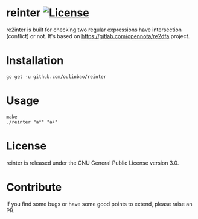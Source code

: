 reinter [![License](http://img.shields.io/:license-gpl3-blue.svg)](http://www.gnu.org/licenses/gpl-3.0.html)
===

re2inter is built for checking two regular expressions have intersection (conflict) or not.
It's based on https://gitlab.com/opennota/re2dfa project.

# Installation

    go get -u github.com/oulinbao/reinter

# Usage

    make
    ./reinter "a*" "a+"

# License

reinter is released under the GNU General Public License version 3.0.

# Contribute
If you find some bugs or have some good points to extend, please raise an PR. 